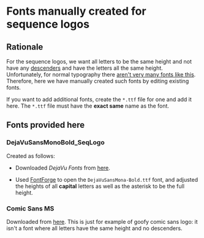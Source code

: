 # Fonts manually created for sequence logos

## Rationale
For the sequence logos, we want all letters to be the same height and not have any [descenders](https://en.wikipedia.org/wiki/Descender) and have the letters all the same height.
Unfortunately, for normal typography there [aren't very many fonts like this](https://graphicdesign.stackexchange.com/questions/111439/is-there-a-font-that-has-the-same-height-for-every-character).
Therefore, here we have manually created such fonts by editing existing fonts.

If you want to add additional fonts, create the `*.ttf` file for one and add it here.
The `*.ttf` file must have the **exact same** name as the font.


## Fonts provided here

### DejaVuSansMonoBold_SeqLogo
Created as follows:

 - Downloaded *DejaVu Fonts* from [here](https://sourceforge.net/projects/dejavu/files/dejavu/2.37/dejavu-fonts-ttf-2.37.zip/download).

 - Used [FontForge](https://fontforge.github.io) to open the `DejaVuSansMona-Bold.ttf` font, and adjusted the heights of all **capital** letters as well as the asterisk to be the full height.

### Comic Sans MS
Downloaded from [here](https://www.wfonts.com/font/comic-sans-ms).
This is just for example of goofy comic sans logo: it isn't a font where all letters have the same height and no descenders.
